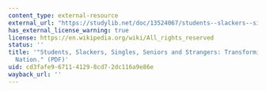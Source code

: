 ```yaml
---
content_type: external-resource
external_url: "https://studylib.net/doc/13524067/students--slackers--singles--seniors--and-strangers--tran\u2026"
has_external_license_warning: true
license: https://en.wikipedia.org/wiki/All_rights_reserved
status: ''
title: '"Students, Slackers, Singles, Seniors and Strangers: Transforming a Family
  Nation." (PDF)'
uid: cd3fafe9-6711-4129-8cd7-2dc116a9e86e
wayback_url: ''
---
```

